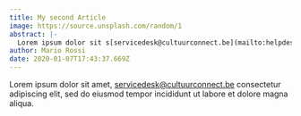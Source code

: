 ```yaml
---
title: My second Article
image: https://source.unsplash.com/random/1
abstract: |-
  Lorem ipsum dolor sit s[servicedesk@cultuurconnect.be](mailto:helpdesk@cultuurconnect.be) s, consectetur adipiscing elit.
author: Mario Rossi
date: 2020-01-07T17:43:37.669Z
---
```


Lorem ipsum dolor sit amet,  [servicedesk@cultuurconnect.be](mailto:helpdesk@cultuurconnect.be) consectetur adipiscing elit, sed do eiusmod tempor incididunt ut labore et dolore magna aliqua.
